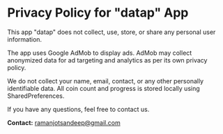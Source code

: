 # Privacy Policy for "datap" App

This app "datap" does not collect, use, store, or share any personal user information. 

The app uses Google AdMob to display ads. AdMob may collect anonymized data for ad targeting and analytics as per its own privacy policy.

We do not collect your name, email, contact, or any other personally identifiable data. All coin count and progress is stored locally using SharedPreferences.

If you have any questions, feel free to contact us.

**Contact:** ramanjotsandeep@gmail.com
